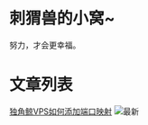 # 刺猬兽的小窝~
努力，才会更幸福。
# 文章列表
[独角鲸VPS如何添加端口映射](https://herissmon2016.github.io/post/1)  ![最新](https://ooo.0x0.ooo/2025/05/17/OdKy6G.png)
